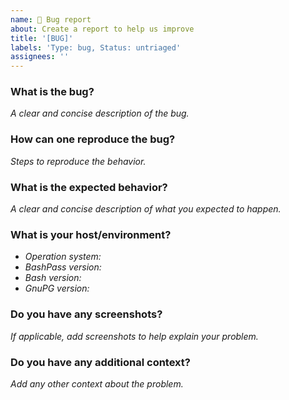 ```yaml
---
name: 🐛 Bug report
about: Create a report to help us improve
title: '[BUG]'
labels: 'Type: bug, Status: untriaged'
assignees: ''
---
```


### What is the bug?
_A clear and concise description of the bug._

### How can one reproduce the bug?
_Steps to reproduce the behavior._

### What is the expected behavior?
_A clear and concise description of what you expected to happen._

### What is your host/environment?
-   _Operation system:_
-   _BashPass version:_
-   _Bash version:_
-   _GnuPG version:_

### Do you have any screenshots?
_If applicable, add screenshots to help explain your problem._

### Do you have any additional context?
_Add any other context about the problem._

